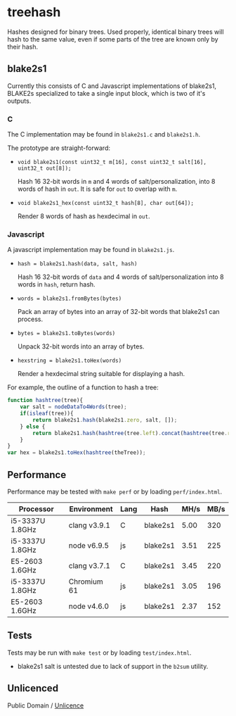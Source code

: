 # treehash

Hashes designed for binary trees.
Used properly, identical binary trees will hash to the same value,
even if some parts of the tree are known only by their hash.

## blake2s1

Currently this consists of C and Javascript implementations of blake2s1,
BLAKE2s specialized to take a single input block, which is two of it's outputs.

### C

The C implementation may be found in `blake2s1.c` and `blake2s1.h`.

The prototype are straight-forward:

* `void blake2s1(const uint32_t m[16], const uint32_t salt[16], uint32_t out[8]);`

  Hash 16 32-bit words in `m` and 4 words of salt/personalization, into 8 words of hash in `out`.
  It is safe for `out` to overlap with `m`.

* `void blake2s1_hex(const uint32_t hash[8], char out[64]);`

  Render 8 words of hash as hexdecimal in `out`.

### Javascript

A javascript implementation may be found in `blake2s1.js`.

* `hash = blake2s1.hash(data, salt, hash)`

  Hash 16 32-bit words of `data` and 4 words of salt/personalization into 8 words in `hash`, return hash.

* `words = blake2s1.fromBytes(bytes)`

  Pack an array of bytes into an array of 32-bit words that blake2s1 can process.

* `bytes = blake2s1.toBytes(words)`

  Unpack 32-bit words into an array of bytes.

* `hexstring = blake2s1.toHex(words)`

  Render a hexdecimal string suitable for displaying a hash.

For example, the outline of a function to hash a tree:

```js
function hashtree(tree){
	var salt = nodeDataTo4Words(tree);
	if(isleaf(tree)){
		return blake2s1.hash(blake2s1.zero, salt, []);
	} else {
		return blake2s1.hash(hashtree(tree.left).concat(hashtree(tree.right)), salt, []);
	}
}
var hex = blake2s1.toHex(hashtree(theTree));
```

## Performance

Performance may be tested with `make perf` or by loading `perf/index.html`.

|    Processor    | Environment  | Lang |   Hash   | MH/s | MB/s |
| --------------- | ------------ | ---- | -------- | ---- | ---- |
| i5-3337U 1.8GHz | clang v3.9.1 | C    | blake2s1 | 5.00 | 320  |
| i5-3337U 1.8GHz | node v6.9.5  | js   | blake2s1 | 3.51 | 225  |
| E5-2603 1.6GHz  | clang v3.7.1 | C    | blake2s1 | 3.45 | 220  |
| i5-3337U 1.8GHz | Chromium 61  | js   | blake2s1 | 3.05 | 196  |
| E5-2603 1.6GHz  | node v4.6.0  | js   | blake2s1 | 2.37 | 152  |

## Tests

Tests may be run with `make test` or by loading `test/index.html`.

* blake2s1 salt is untested due to lack of support in the `b2sum` utility.

## Unlicenced

Public Domain / [Unlicence](https://unlicence.org/)
